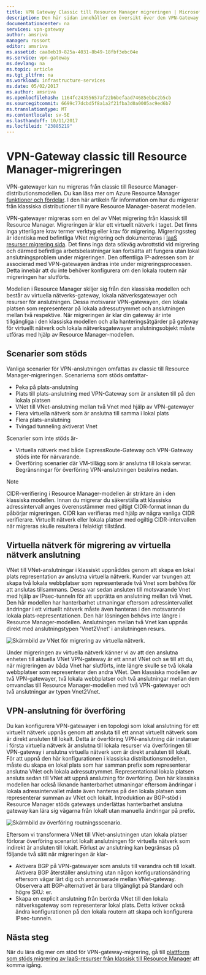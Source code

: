 ```yaml
---
title: VPN Gateway Classic till Resource Manager migreringen | Microsoft Docs
description: Den här sidan innehåller en översikt över den VPN-Gateway klassiska till hanteraren för filserverresurser.
documentationcenter: na
services: vpn-gateway
author: amsriva
manager: rossort
editor: amsriva
ms.assetid: caa8eb19-825a-4031-8b49-18fbf3ebc04e
ms.service: vpn-gateway
ms.devlang: na
ms.topic: article
ms.tgt_pltfrm: na
ms.workload: infrastructure-services
ms.date: 05/02/2017
ms.author: amsriva
ms.openlocfilehash: 1164fc24355657af22b6befaad74685ebbc2b5cb
ms.sourcegitcommit: 6699c77dcbd5f8a1a2f21fba3d0a0005ac9ed6b7
ms.translationtype: MT
ms.contentlocale: sv-SE
ms.lasthandoff: 10/11/2017
ms.locfileid: "23885219"
---
```

# <a name="vpn-gateway-classic-to-resource-manager-migration"></a>VPN-Gateway classic till Resource Manager-migreringen
VPN-gatewayer kan nu migreras från classic till Resource Manager-distributionsmodellen. Du kan läsa mer om Azure Resource Manager [funktioner och fördelar](../azure-resource-manager/resource-group-overview.md). I den här artikeln får information om hur du migrerar från klassiska distributioner till nyare Resource Manager-baserat modellen. 

VPN-gatewayer migreras som en del av VNet migrering från klassisk till Resource Manager. Migreringen är klar ett virtuellt nätverk i taget. Det finns inga ytterligare krav termer verktyg eller krav för migrering. Migreringssteg är identiska med befintliga VNet migrering och dokumenteras i [IaaS resurser migrering sida](../virtual-machines/windows/migration-classic-resource-manager-ps.md). Det finns inga data sökväg avbrottstid vid migrering och därmed befintliga arbetsbelastningar kan fortsätta att fungera utan lokal anslutningsproblem under migreringen. Den offentliga IP-adressen som är associerad med VPN-gatewayen ändras inte under migreringsprocessen. Detta innebär att du inte behöver konfigurera om den lokala routern när migreringen har slutförts.  

Modellen i Resource Manager skiljer sig från den klassiska modellen och består av virtuella nätverks-gateway, lokala nätverksgatewayer och resurser för anslutningen. Dessa motsvarar VPN-gatewayen, den lokala platsen som representerar på lokala adressutrymmet och anslutningen mellan två respektive. När migreringen är klar din gateway är inte tillgängliga i den klassiska modellen och alla hanteringsåtgärder på gateway för virtuellt nätverk och lokala nätverksgatewayer anslutningsobjekt måste utföras med hjälp av Resource Manager-modellen.

## <a name="supported-scenarios"></a>Scenarier som stöds
Vanliga scenarier för VPN-anslutningen omfattas av classic till Resource Manager-migreringen. Scenarierna som stöds omfattar-

* Peka på plats-anslutning
* Plats till plats-anslutning med VPN-Gateway som är ansluten till på den lokala platsen
* VNet till VNet-anslutning mellan två Vnet med hjälp av VPN-gatewayer
* Flera virtuella nätverk som är anslutna till samma i lokal plats
* Flera plats-anslutning
* Tvingad tunneling aktiverat Vnet

Scenarier som inte stöds är-  

* Virtuella nätverk med både ExpressRoute-Gateway och VPN-Gateway stöds inte för närvarande.
* Överföring scenarier där VM-tillägg som är anslutna till lokala servrar. Begränsningar för överföring VPN-anslutningen beskrivs nedan.

> [!NOTE]
> CIDR-verifiering i Resource Manager-modellen är striktare än i den klassiska modellen. Innan du migrerar du säkerställa att klassiska adressintervall anges överensstämmer med giltigt CIDR-format innan du påbörjar migreringen. CIDR kan verifieras med hjälp av några vanliga CIDR verifierare. Virtuellt nätverk eller lokala platser med ogiltig CIDR-intervallen när migreras skulle resultera i felaktigt tillstånd.
> 
> 

## <a name="vnet-to-vnet-connectivity-migration"></a>Virtuella nätverk för migrering av virtuella nätverk anslutning
VNet till VNet-anslutningar i klassiskt uppnåddes genom att skapa en lokal plats representation av anslutna virtuella nätverk. Kunder var tvungen att skapa två lokala webbplatser som representerade två Vnet som behövs för att anslutas tillsammans. Dessa var sedan ansluten till motsvarande Vnet med hjälp av IPsec-tunneln för att upprätta en anslutning mellan två Vnet. Den här modellen har hanterbarhet utmaningar eftersom adressintervallet ändringar i ett virtuellt nätverk måste även hanteras i den motsvarande lokala plats-representationen. Den här lösningen behövs inte längre i Resource Manager-modellen. Anslutningen mellan två Vnet kan uppnås direkt med anslutningstypen 'Vnet2Vnet' i anslutningen resurs. 

![Skärmbild av VNet för migrering av virtuella nätverk.](./media/vpn-gateway-migration/migration1.png)

Under migreringen av virtuella nätverk känner vi av att den anslutna enheten till aktuella VNet VPN-gateway är ett annat VNet och se till att du, när migreringen av båda Vnet har slutförts, inte längre skulle se två lokala webbplatser som representerar den andra VNet. Den klassiska modellen av två VPN-gatewayer, två lokala webbplatser och två anslutningar mellan dem omvandlas till Resource Manager-modellen med två VPN-gatewayer och två anslutningar av typen Vnet2Vnet.

## <a name="transit-vpn-connectivity"></a>VPN-anslutning för överföring
Du kan konfigurera VPN-gatewayer i en topologi som lokal anslutning för ett virtuellt nätverk uppnås genom att ansluta till ett annat virtuellt nätverk som är direkt ansluten till lokalt. Detta är överföring VPN-anslutning där instanser i första virtuella nätverk är anslutna till lokala resurser via överföringen till VPN-gateway i anslutna virtuella nätverk som är direkt ansluten till lokalt. För att uppnå den här konfigurationen i klassiska distributionsmodellen, måste du skapa en lokal plats som har samman prefix som representerar anslutna VNet och lokala adressutrymmet. Representational lokala platsen ansluts sedan till VNet att uppnå anslutning för överföring. Den här klassiska modellen har också liknande hanterbarhet utmaningar eftersom ändringar i lokala adressintervallet måste även hanteras på den lokala platsen som representerar summan av VNet och lokalt. Introduktion av BGP-stöd i Resource Manager stöds gateways underlättas hanterbarhet anslutna gateway kan lära sig vägarna från lokalt utan manuella ändringar på prefix.

![Skärmbild av överföring routningsscenario.](./media/vpn-gateway-migration/migration2.png)

Eftersom vi transformera VNet till VNet-anslutningen utan lokala platser förlorar överföring scenariot lokalt anslutningen för virtuella nätverk som indirekt är ansluten till lokalt. Förlust av anslutning kan begränsas på följande två sätt när migreringen är klar- 

* Aktivera BGP på VPN-gatewayer som ansluts till varandra och till lokalt. Aktivera BGP återställer anslutning utan någon konfigurationsändring eftersom vägar lärt dig och annonserade mellan VNet-gateway. Observera att BGP-alternativet är bara tillgängligt på Standard och högre SKU: er.
* Skapa en explicit anslutning från berörda VNet till den lokala nätverksgateway som representerar lokal plats. Detta kräver också ändra konfigurationen på den lokala routern att skapa och konfigurera IPsec-tunneln.

## <a name="next-steps"></a>Nästa steg
När du lära dig mer om stöd för VPN-gateway-migrering, gå till [plattform som stöds migrering av IaaS-resurser från klassisk till Resource Manager](../virtual-machines/windows/migration-classic-resource-manager-ps.md) att komma igång.


